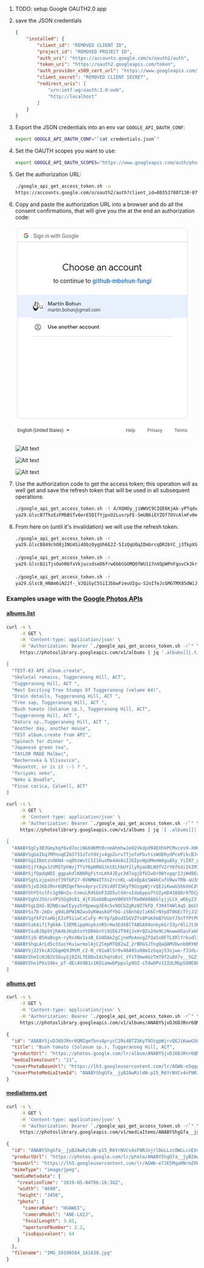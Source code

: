1. TODO: setup Google OAUTH2.0 app 
2. save the JSON credentials
   ```JSON
   {
       "installed": {
           "client_id": "REMOVED CLIENT ID",
           "project_id": "REMOVED PROJECT ID",
           "auth_uri": "https://accounts.google.com/o/oauth2/auth",
           "token_uri": "https://oauth2.googleapis.com/token",
           "auth_provider_x509_cert_url": "https://www.googleapis.com/oauth2/v1/certs",
           "client_secret": "REMOVED CLIENT SECRET",
           "redirect_uris": [
               "urn:ietf:wg:oauth:2.0:oob",
               "http://localhost"
           ]
       }
   }
   ```
3. Export the JSON credentials into an env var `GOOGLE_API_OAUTH_CONF`:
   ```BASH
   export GOOGLE_API_OAUTH_CONF="`cat credentials.json`"
   ```
4. Set the OAUTH scopes you want to use:
   ```BASH
   export GOOGLE_API_OAUTH_SCOPES="https://www.googleapis.com/auth/photoslibrary"
   ```
5. Get the authorization URL:
   ```BASH
   ./google_api_get_access_token.sh -u
   https://accounts.google.com/o/oauth2/auth?client_id=803537807130-07i8be23f46esl6tffrg0bebfe2e9c5f.apps.googleusercontent.com&redirect_uri=urn:ietf:wg:oauth:2.0:oob&scope=https://www.googleapis.com/auth/photoslibrary&response_type=code&access_type=offline
   ```
6. Copy and paste the authorization URL into a browser and do all the consent confirmations, that will give you the at the end an authorization code:

   ![Alt text](https://raw.githubusercontent.com/mbohun/google_api_get_access_token/master/docs/images/google_api_oauth2.0_authorization-00.png "test")
   
   ![Alt text](https://gist.githubusercontent.com/mbohun/81df9a27e90846ba913871b04d762c4f/raw/98963a5e0d7d36c69eb910d1e89c3064e59d2930/google_api_oauth2.0_authorization-01.png "")
   
   ![Alt text](https://gist.githubusercontent.com/mbohun/81df9a27e90846ba913871b04d762c4f/raw/98963a5e0d7d36c69eb910d1e89c3064e59d2930/google_api_oauth2.0_authorization-02.png "")
   
   ![Alt text](https://gist.githubusercontent.com/mbohun/81df9a27e90846ba913871b04d762c4f/raw/98963a5e0d7d36c69eb910d1e89c3064e59d2930/google_api_oauth2.0_authorization-03.png "")
7. Use the authorization code to get the access token; this operation will as well get and save the refresh token that will be used in all subsequent operations:
   ```BASH
   ./google_api_get_access_token.sh -t 4/XQHOy_jiWWVC9CIQE6KjAk-yPTqdv63IPtvZGkoxSjvxD7afu_ORXwQ
   ya29.GlscB7ThzEzFMbBSTv6erE5DIfYjpxO2LusrpFE-SmUB6iEYZOf7OVcAlmFv0eMiuyKr6o-lL_23qiTus3HNDlR3lvH3dncMEn2Oa5-UIPWzCKvnq670v65lFeXd
   ```
8. From here on (until it's invalidation) we will use the refresh token:
   ```BASH
   ./google_api_get_access_token.sh -r
   ya29.GlscB849chO8jINU4Si4Obz0ygUh6E2Z-5IzQqUOqIDmbrcqDR2bYC_j3TkpXGBirMsO8boDJfm5Ix66C5UowiJzJatGzWpa3_7AAWFh-Vqw5gJNa_uyO94CHKMw
   
   ./google_api_get_access_token.sh -r
   ya29.GlscB2iTjsOahR6fxVkjucvdseD6frw6bbSGOMQOfWU117nXQpWPnFgovCk3krq7p3loav2xn7piBmGrOH0D-uux162GvfUvYaiGeOB4140qxbze11LGYGOFpxzQ
   
   ./google_api_get_access_token.sh -r
   ya29.GlscB_HNAm6iN22f-_VJQiGyC5SiIJbbwFzeuUIgu-S2oITeJcGMGTMX85dWiJ9erK3gg32QBGVDt43MB8zF9REbbrcUv7b-4nsg3_PfJqOsYRombmYGZYjIdqU-
   ```
### Examples usage with the [Google Photos APIs](https://developers.google.com/photos/?refresh=1)

#### [albums.list](https://developers.google.com/photos/library/reference/rest/v1/albums/list?refresh=1)
```BASH
curl -s \
     -X GET \
     -H 'Content-type: application/json' \
     -H "Authorization: Bearer `./google_api_get_access_token.sh -r`" \
     https://photoslibrary.googleapis.com/v1/albums | jq '.albums[]|.title'
```
```JSON
[
  "TEST-03 API album.create",
  "Skeletal remains, Tuggeranong Hill, ACT",
  "Tuggeranong Hill, ACT ",
  "Most Exciting Tree Stumps Of Tuggeranong (volume 64)",
  "Drain details, Tuggeranong Hill, ACT ",
  "Tree sap, Tuggeranong Hill, ACT ",
  "Bush tomato (Solanum sp.), Tuggeranong Hill, ACT",
  "Tuggeranong Hill, ACT ",
  "Datura sp.,Tuggeranong Hill, ACT ",
  "Another day, another mouse",
  "TEST album.create from API",
  "Spinach for dinner ",
  "Japanese green tea",
  "TAYLOR MADE Malbec",
  "Becherovka & Slivovica",
  "Mausetot, or is it :-) ? ",
  "Teriyaki neko",
  "Neko & Doodle",
  "Ficus carica, Calwell, ACT"
]
```
```BASH
curl -s \
     -X GET \
     -H 'Content-type: application/json' \
     -H "Authorization: Bearer `./google_api_get_access_token.sh -r`" \
     https://photoslibrary.googleapis.com/v1/albums | jq '[ .albums[]|.id ]'
```
```JSON
[
  "ANABYSgCy3B3GmyXqf6vd7ociNG6dKMt0cnmAhmhwJeO2Vkdpd94EXhkPCMvces9-XHCtQ4-FfSa",
  "ANABYSgUaIbq7MPnuqEZm3731oToYdVjv4gpZurx7TjofePGvtssWUERydPcePikcBJ4Z522ISrc",
  "ANABYSg1IKmtznOKN4-vq0hzWutC1I16usMa4de8sIJGIpvHpUMemW4guA5y_YiIN7_gBC2sHn2u",
  "ANABYSj7YAgxJzVM5TphWzjTTsY6pHRKGJktELhbUY1ly5yaUBLN9fV2rY6fGdiIkIMIdMIxziYB",
  "ANABYSjfDpdqNDI_ggpakdlKNbRgFitnLmh4JEyc3d7agjDfUIwOrO8Yvgqr2JjWd8ExBCn2MdGZ",
  "ANABYSgtLxjpxUnzf39f6P27-0VNMW4ITXs2rcnKL-wEeDpAsSW4kCufV0wvTRN-aU3ml7MTGp-U",
  "ANABYSjvDJ6DJRnr6QMZqmfbns4prycC29i4BTZSKyT9OzgpWjrvQEJiKwwGS6kXmCXVFNCwnYO-",
  "ANABYShY5tslFc1g9Bn2x-CnmsLR4SbUF32D5ulX4roIdu6ppa7tUIymD438QOr97DCpFtg_RPxF",
  "ANABYSghVJ5GruYPSSGg0sD1_4jFJGobUBupmV8K9thfRo0W40A6klyjjLCX_wKby23-nqo9vd0z",
  "ANABYSgLQXG-BZNQcawCEyyzhYQpewg3E4c5v9OCGZgRz0Z7kFD_f394T4Wl4q5_QoC6xjIr53a1",
  "ANABYSi7b-2mDv_g94L0PW1NZwuOyKWaskUfYbG-iSBnhOzliK6CrNYp8T06EcTYjJ1Spi-GWOoF",
  "ANABYSgfkF2taHbjE2zP5iiwCxCuFy-MrYp7pDodIGGVZYs8PaKXmB7UUoYJ5nTfPtPUiTXgh9-W",
  "ANABYSiK4i7iTgK4A-l3EMEippHoybznR5rHw3EdX8lTABGA94onbykGr33yr8liJt36ETrTKXsh",
  "ANABYSiuBJ0pStjhA4bJKqb5sYtDR4bnYi91E6JT9djJxHrQ2a2de9CzNxwwUGasFakbNGaxvKcl",
  "ANABYSjQ-B5HaBsgn-ryRs4Nx1xaB_EU4DAk2gCjneMxAnxgZfQa5x8FTLXRlfrkudl1x60neeJs",
  "ANABYShgLArLd5c33asYKuiwrmolAjC2lmpMTQ82aZ_2rBRGSJTngQaQAMVDwnb0RYKMGEKH11Kp",
  "ANABYSj22YkcA3IGqmQ9JMVM_c2-R_r81w0lSr0v46A9Ss08mIzSqaj53sjwo-f33dL4Al64j_f6",
  "ANABYSheIcNJB2V3Guy2j8ZXLfE8DuIdihqYxBsC_VfsTdmw4UzTmT9f2uDX7v__5GZijcyhZRkn",
  "ANABYShe1PXxS9kv_pT-dEcAVdB1c1KD1amwbPppulp9OZ-sTdwOPv1IIULMGpS8NEOGzEEIHab4"
]
```

#### [albums.get](https://developers.google.com/photos/library/reference/rest/v1/albums/get?refresh=1)
```BASH
curl -s \
     -X GET \
     -H 'Content-type: application/json' \
     -H "Authorization: Bearer `./google_api_get_access_token.sh -r`" \
     https://photoslibrary.googleapis.com/v1/albums/ANABYSjvDJ6DJRnr6QMZqmfbns4prycC29i4BTZSKyT9OzgpWjrvQEJiKwwGS6kXmCXVFNCwnYO- | jq '.'
```
```JSON
{
  "id": "ANABYSjvDJ6DJRnr6QMZqmfbns4prycC29i4BTZSKyT9OzgpWjrvQEJiKwwGS6kXmCXVFNCwnYO-",
  "title": "Bush tomato (Solanum sp.), Tuggeranong Hill, ACT",
  "productUrl": "https://photos.google.com/lr/album/ANABYSjvDJ6DJRnr6QMZqmfbns4prycC29i4BTZSKyT9OzgpWjrvQEJiKwwGS6kXmCXVFNCwnYO-",
  "mediaItemsCount": "21",
  "coverPhotoBaseUrl": "https://lh3.googleusercontent.com/lr/AGWb-e5qqgj58M9oQ7ZF-nApgoTc2UQPECq4sGM07COk-Y4mZiswev1lTbxTlU0ZG5u00mN0PMqYcpR5QU09sTi-q0yZQEdYLn96gzbb2H2BOCS_uFtlI4f_FQHE8LH_YzMtnFe8xF5NBGIU_y_aZebj4HsQKy6Jw5yh6NT1FX7C3kwVGqE0ckyLu-Eh3sMDR1ilGOkqUkrGibRuCpEY8BdGiPk0JO8OsTDlxH976qnV3vCV2k2TliJmUxH-jSIaQoHnJkAwhpVhnISrrVDhsfqzhu9yhxJOA5KpE11wzXuNMol8qb8eDjxxNed9CLkGad14i5Afq8RFTxCcPtX6qBieSt8Uo8_c2TLw1vnr65bIlkViCdzENtAaSwf3qLDZyM_d41WPm3PUVFrGaFqxbpFmS0YhidsFdLcgUv8qPEJVuIWfZX3XL2V0MsJjsr1Ekz9HegPx7ietsrbjwN1WZaTvGZEixZECkyx_BxCF40Wd3VrG4XnD_qHZSNkN7AcVlhkQG_hT7dutH9_oeCNEjw_lSDb9BQGTyTBuy57IuuhONMuSWwvXHlMWJELOI6IkgljSdtZBnMxSuoCxZIFgXT3ZjpEJRC3Yrwlu4TJM84xKodAsVbgoIX6dh1tjj2vYcQ3vVMbBMLBt1EeGXJr0_-Pw6FufDTgL1q1sLuCayHf4kiiKlMXPzyGOTBWIuyRVu3F_3Unxq9rJYhpWpnDZ8A8RcHD7M5__AaeQ_v28aeIqYWZ_ZL6V1L_jNy5QMe4TCxSpLj_K-jNsq1NYYTO6cxWHisdiGdFoKhGkNJWi5AlAzabnaQUJyHCMWXCDp6530TXJZ_R8LhLVHKP4-UlEoyqPVLQe2e9FXluAvV_yJHaCwEmICmSpbwfivnXNZByGzBXnGlOh-dIp",
  "coverPhotoMediaItemId": "ANABYShgGfa__jyB2AwRzldN-p15_R6YrNVCv4sFNRJxjrlDoLLzcOWLLcsEXcSXBRSSb-lTlCm5aAtkLA3f5xoevMkuvQA1xQ"
}
```

#### [mediaItems.get](https://developers.google.com/photos/library/reference/rest/v1/mediaItems/get?refresh=1)
```BASH
curl -s \
     -X GET \
     -H 'Content-type: application/json' \
     -H "Authorization: Bearer `./google_api_get_access_token.sh -r`" \
     https://photoslibrary.googleapis.com/v1/mediaItems/ANABYShgGfa__jyB2AwRzldN-p15_R6YrNVCv4sFNRJxjrlDoLLzcOWLLcsEXcSXBRSSb-lTlCm5aAtkLA3f5xoevMkuvQA1xQ | jq '.'
```
```JSON
{
  "id": "ANABYShgGfa__jyB2AwRzldN-p15_R6YrNVCv4sFNRJxjrlDoLLzcOWLLcsEXcSXBRSSb-lTlCm5aAtkLA3f5xoevMkuvQA1xQ",
  "productUrl": "https://photos.google.com/lr/photo/ANABYShgGfa__jyB2AwRzldN-p15_R6YrNVCv4sFNRJxjrlDoLLzcOWLLcsEXcSXBRSSb-lTlCm5aAtkLA3f5xoevMkuvQA1xQ",
  "baseUrl": "https://lh3.googleusercontent.com/lr/AGWb-e7JE5MqaRNrmZVHBU3DFD0cwF5UndxFaa7CnXHsOejw36qOCNmTkBviTTCtCMxihrriJtTlKah0_lTIpwPRRmt8ev_NJuoXVT0Dw-51MajsuWhzGFATYvpG7p36M2lyYPrkgHqDW-UUWOF3UmNt7-J0FUNGUNy1jZ8gErRV5z5dz8AnE3RncSXvwcI0_8du9WPEbZgLUMVBPLwze4t15efKV8Jy2txWZdG2xRf_NOiMGmnT0QLcvGcQKWypIOOTH4sh7Nd-pXLNuIj6TwJLgmgWGDB2p2Q9UBfl_QG966naZK0AR-VUJaMkL6poVEIYEGUTjy_XDZnwdFg9zyRlgy39-RHLT_sK2H9e4I3mXD5XCoNhAlJTzOHummr79qYJJ1sjiISYjMXL2Z4QTUNahdYu56WYqEeuGhkEaIzpylTbHxnSSMtds-3IQBOf7sHNub7Q8dCNmb5XWoYxsLnkdsZ2di4MPdFlZIzg8gFz7QkkfTD_KQjADaflR66grVESAPACowHZBr8eF-E0xHVN1Qn97hgRojxQ46Aa-nQNB78UIeKpaU5GUS1hgIlJq5tx1hrxE-RFv0ohjsXGxD5Iem856R6FWfpprCn0E4KxVDhx3urOzlK-Q1w8vhW87zZZ8NrOzGPmrhm0KW7RS4nROueGteUtJ5Y18ox_8JmeFX1mumDAhCEByqeqe75aa1I_CPfV6JdRR7HROwCCgmbxKpDy5w4VtdywBSgB31cSO3LEWMSxzK4syDAr5mO_soAxuiIFEhkPF0cHwRBde39zkhkviHEgLlvaJv31Q7a7tq1LFvxELgVQo5cwu0l1rO8S75fHf1MZKSJ0QEVpNGQnoN0WorqD1BDymXeBvkGROxjX4RzXO49zeEuz4HnOBVkdVlba38az",
  "mimeType": "image/jpeg",
  "mediaMetadata": {
    "creationTime": "2019-05-04T06:16:38Z",
    "width": "4608",
    "height": "3456",
    "photo": {
      "cameraMake": "HUAWEI",
      "cameraModel": "ANE-LX2J",
      "focalLength": 3.81,
      "apertureFNumber": 2.2,
      "isoEquivalent": 64
    }
  },
  "filename": "IMG_20190504_161638.jpg"
}
```
